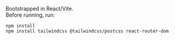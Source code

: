 Bootstrapped in React/Vite.<br />
Before running, run:<br/>
```
npm install
npm install tailwindcss @tailwindcss/postcss react-router-dom
```